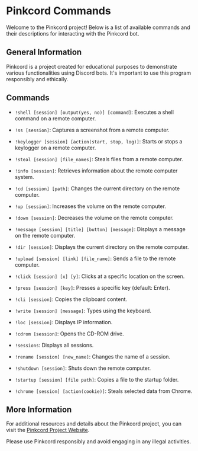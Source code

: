 # Pinkcord Commands

Welcome to the Pinkcord project! Below is a list of available commands and their descriptions for interacting with the Pinkcord bot.

## General Information

Pinkcord is a project created for educational purposes to demonstrate various functionalities using Discord bots. It's important to use this program responsibly and ethically.

## Commands

- `!shell [session] [output(yes, no)] [command]`: Executes a shell command on a remote computer.

- `!ss [session]`: Captures a screenshot from a remote computer.

- `!keylogger [session] [action(start, stop, log)]`: Starts or stops a keylogger on a remote computer.

- `!steal [session] [file_names]`: Steals files from a remote computer.

- `!info [session]`: Retrieves information about the remote computer system.

- `!cd [session] [path]`: Changes the current directory on the remote computer.

- `!up [session]`: Increases the volume on the remote computer.

- `!down [session]`: Decreases the volume on the remote computer.

- `!message [session] [title] [button] [message]`: Displays a message on the remote computer.

- `!dir [session]`: Displays the current directory on the remote computer.

- `!upload [session] [link] [file_name]`: Sends a file to the remote computer.

- `!click [session] [x] [y]`: Clicks at a specific location on the screen.

- `!press [session] [key]`: Presses a specific key (default: Enter).

- `!cli [session]`: Copies the clipboard content.

- `!write [session] [message]`: Types using the keyboard.

- `!loc [session]`: Displays IP information.

- `!cdrom [session]`: Opens the CD-ROM drive.

- `!sessions`: Displays all sessions.

- `!rename [session] [new_name]`: Changes the name of a session.

- `!shutdown [session]`: Shuts down the remote computer.

- `!startup [session] [file path]`: Copies a file to the startup folder.

- `!chrome [session] [action(cookie)]`: Steals selected data from Chrome.

## More Information

For additional resources and details about the Pinkcord project, you can visit the [Pinkcord Project Website](https://pinkcord-project--xanondev.repl.co/).

Please use Pinkcord responsibly and avoid engaging in any illegal activities.
